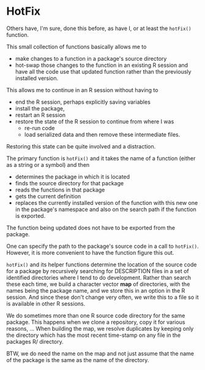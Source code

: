 # HotFix

Others have, I'm sure, done this before, as have I, or at least the `hotFix()` function.

This small collection of functions basically allows me to 
+ make changes to a function in a package's source directory
+ hot-swap those changes to the function in an existing R session
  and have all the code use that updated function rather than
  the previously installed version.
  
This allows me to continue in an R session without having to 
+ end the R session, perhaps explicitly saving  variables
+ install the package, 
+ restart an R session
+ restore the state of the R session to continue from where I was
   + re-run code
   + load serialized data and then remove these intermediate files.

Restoring this state can be quite involved and a distraction.


The primary function is `hotFix()` and it  takes the name of a function (either as a string or a symbol) and then
+ determines the package in which it is located
+ finds the source directory for that package
+ reads the functions in that package
+ gets the current definition
+ replaces the currently installed version of the function with this new one
   in the package's namespace and also on the search path if the function
   is exported.

The function being updated does not have to be exported from the package.

One can specify the path to the package's source code in a call to `hotFix()`.
However, it is more convenient to have the function figure this out. 

`hotFix()` and its helper functions  determine the location of the source code for a package
by recursively searching for DESCRIPTION files in a set of identified directories where
I tend to do development. Rather than search these each time, we build a character vector **map** of 
directories, with the names being the package name, and we store this in an option in the R session.
And since these don't change very often, we write this to a file so it is available in other R sessions.

We do sometimes more than one R source code directory for the same package.
This happens when we clone a repository, copy it for various reasons, ...
When building the map, we resolve duplicates by keeping only the directory 
which has the most recent time-stamp on any file in the packages R/ directory.

BTW, we do need the name on the map and not just assume that the name of the package
is the same as the name of the directory.



